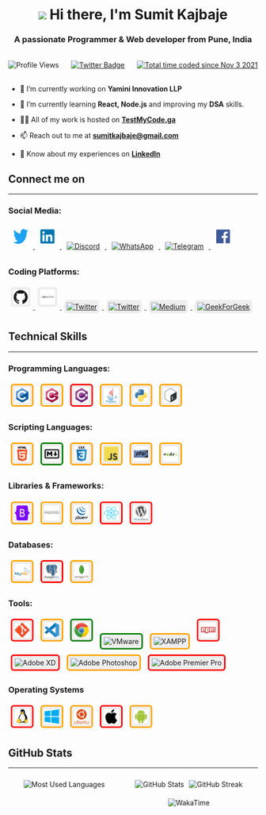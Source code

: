 <!-- *** STYLING *** -->

<style>
    .center {
        text-align: center;
    }
    .profileBadges {
        display: flex;
        justify-content: space-between;
        flex-wrap: wrap;
    }
    .badge {
        height: 25px;
    }
    .logo {
        margin: 5px;
        padding: 5px;
        width: 30px;
        height: 30px;
    }
    .bg {
        background-color: #eee;
        border-radius: 6px;
    }
    .basic {
        border: 3px solid red;
        border-color: red;
    }
    .intermediate {
        border: 3px solid orange;
    }
    .advanced {
        border: 3px solid green;
    }
    .gitStats {
        display: flex;
        flex-wrap: wrap;
        justify-content: space-around;
    }
    .gitStatsCard {
        margin: 10px 5px;
        max-width: 90vw;
    }
    .row {
        margin: 0 10px;
        display: flex;
        flex-wrap: wrap;
        justify-content: center;
    }

    @media (max-width: 380px) {
        .gitStats {
            flex-direction: row;
        }
    }
    @media (min-width: 1040px) {
        .row {
            flex-direction: row;
            justify-content: start;
        }
    }

    img[src*="#logo"] {
        width: 30px;
        height: 30px;
    }
</style>

<!-- *** Content *** -->
<h1 class="center"><img src="https://media.giphy.com/media/hvRJCLFzcasrR4ia7z/giphy.gif" width="25px"> Hi there, I'm Sumit Kajbaje</h1>
<h3 class="center">A passionate Programmer & Web developer from Pune, India</h3>

<br />

<div class="profileBadges">
  <div>
    <img class="badge" src="https://komarev.com/ghpvc/?username=sumitk27&label=Profile%20views&color=0e75b6&style=flat" alt="Profile Views" /> 
  </div>
  <div> 
    <a href="https://twitter.com/sumitkajbaje" target="blank">
      <img class="badge" src="https://img.shields.io/twitter/follow/sumitkajbaje?logo=twitter&style=for-the-badge" alt="Twitter Badge" />
    </a> 
  </div>
  <div>
     <a href="https://wakatime.com/@51dfdeb9-1041-42fb-9208-3de488dcae61">
       <img src="https://wakatime.com/badge/user/51dfdeb9-1041-42fb-9208-3de488dcae61.svg" alt="Total time coded since Nov 3 2021" />
    </a>
  </div>
</div>

<br />

-   🔭 I’m currently working on **Yamini Innovation LLP**

-   🌱 I’m currently learning **React, Node.js** and improving my **DSA** skills.

-   👨‍💻 All of my work is hosted on **[TestMyCode.ga](https://testmycode.ga/)**

-   📫 Reach out to me at **sumitkajbaje@gmail.com**

-   📄 Know about my experiences on **[LinkedIn](https://www.linkedin.com/in/sumit-kajbaje/)**

## **Connect me on**

---

### **Social Media:**

<div class="iconContainer">
    <a href="https://twitter.com/sumitkajbaje" target="_blank">
        <img class="logo" src="https://raw.githubusercontent.com/devicons/devicon/master/icons/twitter/twitter-original.svg" alt="Twitter" />
    </a>
    <a href="https://linkedin.com/in/sumit-kajbaje" target="_blank">
        <img class="logo" src="https://raw.githubusercontent.com/devicons/devicon/master/icons/linkedin/linkedin-original.svg" alt="LinkedIn" />
    </a>
    <a href="https://discord.com/users/468490331135016961" target="_blank">
        <img class="logo" src="https://raw.githubusercontent.com/rahuldkjain/github-profile-readme-generator/master/src/images/icons/Social/discord.svg" alt="Discord" />
    </a>
    <a href="https://wa.me/919766355560" target="_blank">
        <img class="logo" src="https://raw.githubusercontent.com/rahuldkjain/github-profile-readme-generator/master/src/images/icons/Social/whatsapp.svg" alt="WhatsApp" />
    </a>
    <a href="http://t.me/SumitK_27" target="_blank">
        <img class="logo" src="https://upload.wikimedia.org/wikipedia/commons/8/82/Telegram_logo.svg" alt="Telegram" />
    </a>
    <a href="https://facebook.com/sumit.kajbaje" target="_blank">
        <img class="logo" src="https://raw.githubusercontent.com/devicons/devicon/master/icons/facebook/facebook-original.svg" alt="Facebook" />
    </a>
</div>

### **Coding Platforms:**

<div class="iconContainer">
    <a href="https://github.com/SumitK27" target="_blank">
        <img class="logo bg" src="https://raw.githubusercontent.com/devicons/devicon/master/icons/github/github-original.svg" alt="GitHub" />
    </a>
    <a href="https://codepen.io/sumitk27" target="_blank">
        <img class="logo bg" src="https://raw.githubusercontent.com/devicons/devicon/master/icons/codepen/codepen-original-wordmark.svg" alt="Twitter" />
    </a>
    <a href="https://codesandbox.com/sumitk27" target="_blank">
        <img class="logo bg" src="https://cdn.jsdelivr.net/npm/simple-icons@3.0.1/icons/codesandbox.svg" alt="Twitter" />
    </a>
    <a href="https://www.hackerrank.com/sumitkajbaje" target="_blank">
        <img class="logo bg" src="https://raw.githubusercontent.com/rahuldkjain/github-profile-readme-generator/master/src/images/icons/Social/hackerrank.svg" alt="Twitter" />
    </a>
    <a href="https://medium.com/@sumitkajbaje" target="_blank">
        <img class="logo bg" src="https://raw.githubusercontent.com/rahuldkjain/github-profile-readme-generator/master/src/images/icons/Social/medium.svg" alt="Medium" />
    </a>
    <a href="https://auth.geeksforgeeks.org/user/sumitkajbaje/profile" target="blank">
        <img class="logo bg" src="https://raw.githubusercontent.com/rahuldkjain/github-profile-readme-generator/master/src/images/icons/Social/geeks-for-geeks.svg" alt="GeekForGeek" />
    </a>
</div>

## **Technical Skills**

---

### **Programming Languages:**

<div class="iconContainer">
    <img class="logo bg intermediate" src="https://raw.githubusercontent.com/devicons/devicon/master/icons/c/c-original.svg" alt="C Programming" />
    <img class="logo bg intermediate" src="https://raw.githubusercontent.com/devicons/devicon/master/icons/cplusplus/cplusplus-original.svg" alt="C++" />
    <img class="logo bg basic" src="https://raw.githubusercontent.com/devicons/devicon/master/icons/csharp/csharp-original.svg" alt="C#" />
    <img class="logo bg intermediate" src="https://raw.githubusercontent.com/devicons/devicon/master/icons/java/java-original.svg" alt="Java" />
    <img class="logo bg intermediate" src="https://raw.githubusercontent.com/devicons/devicon/master/icons/python/python-original.svg" alt="Python" />
    <img class="logo bg intermediate" src="https://raw.githubusercontent.com/devicons/devicon/master/icons/bash/bash-original.svg" alt="Bash/Shell" />
</div>

### **Scripting Languages:**

<div class="iconContainer">
    <img class="logo bg intermediate" src="https://raw.githubusercontent.com/devicons/devicon/master/icons/html5/html5-original-wordmark.svg" alt="HTML" />
    <img class="logo bg advanced" src="https://raw.githubusercontent.com/devicons/devicon/master/icons/markdown/markdown-original.svg" alt="Markdown" />
    <img class="logo bg intermediate" src="https://raw.githubusercontent.com/devicons/devicon/master/icons/css3/css3-original-wordmark.svg" alt="CSS" />
    <img class="logo bg intermediate" src="https://raw.githubusercontent.com/devicons/devicon/master/icons/javascript/javascript-original.svg" alt="JavaScript" />
    <img class="logo bg intermediate" src="https://raw.githubusercontent.com/devicons/devicon/master/icons/php/php-original.svg" alt="PHP" />
    <img class="logo bg intermediate" src="https://raw.githubusercontent.com/devicons/devicon/master/icons/nodejs/nodejs-original-wordmark.svg" alt="NodeJS" />
</div>

### **Libraries & Frameworks:**

<div class="iconContainer">
    <img class="logo bg intermediate" src="https://raw.githubusercontent.com/devicons/devicon/master/icons/bootstrap/bootstrap-original.svg" alt="Bootstrap" />
    <img class="logo bg intermediate" src="https://raw.githubusercontent.com/devicons/devicon/master/icons/express/express-original-wordmark.svg" alt="Express" />
    <img class="logo bg intermediate" src="https://raw.githubusercontent.com/devicons/devicon/master/icons/jquery/jquery-original-wordmark.svg" alt="jQuery" />
    <img class="logo bg basic" src="https://raw.githubusercontent.com/devicons/devicon/master/icons/react/react-original.svg" alt="React" />
    <img class="logo bg basic" src="https://raw.githubusercontent.com/devicons/devicon/master/icons/wordpress/wordpress-original.svg" alt="Wordpress" />
</div>

### **Databases:**

<div class="iconContainer">
    <img class="logo bg intermediate" src="https://raw.githubusercontent.com/devicons/devicon/master/icons/mysql/mysql-original-wordmark.svg" alt="MySQL" />
    <img class="logo bg basic" src="https://raw.githubusercontent.com/devicons/devicon/master/icons/postgresql/postgresql-original-wordmark.svg" alt="Postgres SQL" />
    <img class="logo bg intermediate" src="https://raw.githubusercontent.com/devicons/devicon/master/icons/mongodb/mongodb-original-wordmark.svg" alt="MongoDB" />
</div>

### **Tools:**

<div class="iconContainer">
    <img class="logo bg basic" src="https://raw.githubusercontent.com/devicons/devicon/master/icons/git/git-original.svg" alt="Git" />
    <img class="logo bg intermediate" src="https://raw.githubusercontent.com/devicons/devicon/master/icons/vscode/vscode-original.svg" alt="Visual Studio Code" />
    <img class="logo bg advanced" src="https://raw.githubusercontent.com/devicons/devicon/master/icons/chrome/chrome-original.svg" alt="Chrome Dev Tools" />
    <img class="logo bg advanced" src="https://upload.wikimedia.org/wikipedia/commons/5/5a/Vmware_workstation_16_icon.svg" alt="VMware" />
    <img class="logo bg intermediate" src="https://iconape.com/wp-content/files/ym/353199/svg/xampp-seeklogo.com.svg" alt="XAMPP" />
    <img class="logo bg basic" src="https://raw.githubusercontent.com/devicons/devicon/master/icons/npm/npm-original-wordmark.svg" alt="NPM" />
    <img class="logo bg basic" src="https://cdn.worldvectorlogo.com/logos/adobe-xd.svg" alt="Adobe XD" />
    <img class="logo bg intermediate" src="https://upload.wikimedia.org/wikipedia/commons/a/af/Adobe_Photoshop_CC_icon.svg" alt="Adobe Photoshop" />
    <img class="logo bg basic" src="https://upload.wikimedia.org/wikipedia/commons/4/40/Adobe_Premiere_Pro_CC_icon.svg" alt="Adobe Premier Pro" />
</div>

### **Operating Systems**

<div class="iconContainer">
    <img class="logo bg basic" src="https://raw.githubusercontent.com/devicons/devicon/master/icons/linux/linux-original.svg" alt="Linux" />
    <img class="logo bg intermediate" src="https://raw.githubusercontent.com/devicons/devicon/master/icons/windows8/windows8-original.svg" alt="Windows XP, 7, 10" />
    <img class="logo bg intermediate" src="https://raw.githubusercontent.com/devicons/devicon/master/icons/ubuntu/ubuntu-plain-wordmark.svg" alt="Ubuntu" />
    <img class="logo bg basic" src="https://raw.githubusercontent.com/devicons/devicon/master/icons/apple/apple-original.svg" alt="MacOS" />
    <img class="logo bg intermediate" src="https://raw.githubusercontent.com/devicons/devicon/master/icons/android/android-original.svg" alt="Android" />
</div>

## **GitHub Stats**

---

<div class="gitStats">
        <div class="col">
            <div class="row">
                <img class="gitStatsCard" src="https://github-readme-stats.vercel.app/api/top-langs?username=sumitk27&langs_count=10s&show_icons=true&locale=en&count_private=true&theme=dracula&bg_color=30,e96443,904e95&title_color=fff&text_color=fff" alt="Most Used Languages" />
            </div>
        </div>
        <div class="col">
            <div class="row">
                <img class="gitStatsCard" src="https://github-readme-stats.vercel.app/api?username=sumitk27&show_icons=true&locale=en&count_private=true&theme=dracula" alt="GitHub Stats" />
                <img class="gitStatsCard" src="https://github-readme-streak-stats.herokuapp.com/?user=sumitk27&show_icons=true&locale=en&count_private=true&theme=dracula" alt="GitHub Streak" />
            </div>
            <div class="row">
                <img class="gitStatsCard" src="https://github-readme-stats.vercel.app/api/wakatime?user=sumitk27&show_icons=true&locale=en&count_private=true&theme=dracula" alt="WakaTime" />
            </div>
        </div>
    </div>

<!-- [![Twitter](https://raw.githubusercontent.com/rahuldkjain/github-profile-readme-generator/master/src/images/icons/Social/twitter.svg#logo)](https://twitter.com/sumitkajbaje)
[![Twitter](https://raw.githubusercontent.com/rahuldkjain/github-profile-readme-generator/master/src/images/icons/Social/linked-in-alt.svg#logo)](https://linkedin.com/in/sumit-kajbaje) -->

